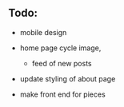 ## Todo:

- mobile design

- home page cycle image,
    - feed of new posts

- update styling of about page

- make front end for pieces